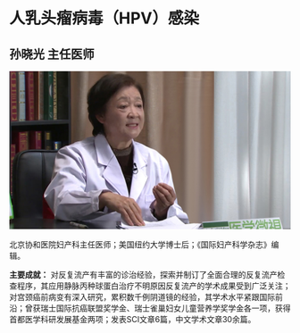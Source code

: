 # 人乳头瘤病毒（HPV）感染

## 孙晓光 主任医师

![1678427001550](image/c01_70/1678427001550.png)

北京协和医院妇产科主任医师；美国纽约大学博士后；《国际妇产科学杂志》编辑。


**主要成就：** 对反复流产有丰富的诊治经验，探索并制订了全面合理的反复流产检查程序，其应用静脉丙种球蛋白治疗不明原因反复流产的学术成果受到广泛关注；对宫颈癌前病变有深入研究，累积数千例阴道镜的经验，其学术水平紧跟国际前沿；曾获瑞士国际抗癌联盟奖学金、瑞士雀巢妇女儿童营养学奖学金各一项，获得首都医学科研发展基金两项；发表SCI文章6篇，中文学术文章30余篇。

